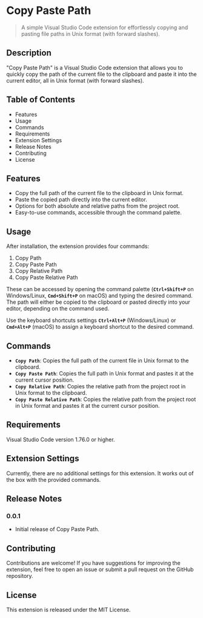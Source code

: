 <!-- README.md -->

# **Copy Paste Path**

> A simple Visual Studio Code extension for effortlessly copying and pasting file paths in Unix format (with forward slashes).

## **Description**

"Copy Paste Path" is a Visual Studio Code extension that allows you to quickly copy the path of the current file to the clipboard and paste it into the current editor, all in Unix format (with forward slashes).

## **Table of Contents**

- Features
- Usage
- Commands
- Requirements
- Extension Settings
- Release Notes
- Contributing
- License

## **Features**

- Copy the full path of the current file to the clipboard in Unix format.
- Paste the copied path directly into the current editor.
- Options for both absolute and relative paths from the project root.
- Easy-to-use commands, accessible through the command palette.

## **Usage**

After installation, the extension provides four commands:

1. Copy Path
2. Copy Paste Path
3. Copy Relative Path
4. Copy Paste Relative Path

These can be accessed by opening the command palette (**`Ctrl+Shift+P`** on Windows/Linux, **`Cmd+Shift+P`** on macOS) and typing the desired command. The path will either be copied to the clipboard or pasted directly into your editor, depending on the command used.

Use the keyboard shortcuts settings **`Ctrl+Alt+P`** (Windows/Linux) or **`Cmd+Alt+P`** (macOS) to assign a keyboard shortcut to the desired command.

## **Commands**

- **`Copy Path`**: Copies the full path of the current file in Unix format to the clipboard.
- **`Copy Paste Path`**: Copies the full path in Unix format and pastes it at the current cursor position.
- **`Copy Relative Path`**: Copies the relative path from the project root in Unix format to the clipboard.
- **`Copy Paste Relative Path`**: Copies the relative path from the project root in Unix format and pastes it at the current cursor position.

## **Requirements**

Visual Studio Code version 1.76.0 or higher.

## **Extension Settings**

Currently, there are no additional settings for this extension. It works out of the box with the provided commands.

## **Release Notes**

### **0.0.1**

- Initial release of Copy Paste Path.

## **Contributing**

Contributions are welcome! If you have suggestions for improving the extension, feel free to open an issue or submit a pull request on the GitHub repository.

## **License**

This extension is released under the MIT License.
